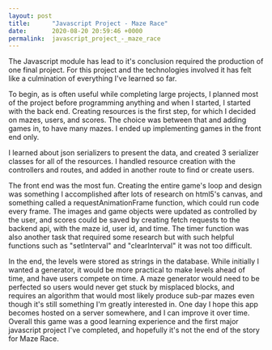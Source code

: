 ```yaml
---
layout: post
title:      "Javascript Project - Maze Race"
date:       2020-08-20 20:59:46 +0000
permalink:  javascript_project_-_maze_race
---
```



The Javascript module has lead to it's conclusion required the production of one final project.  For this project and the technologies involved it has felt like a culmination of everything I've learned so far.  

To begin, as is often useful while completing large projects, I planned most of the project before programming anything and when I started, I started with the back end.  Creating resources is the first step, for which I decided on mazes, users, and scores.  The choice was between that and adding games in, to have many mazes.  I ended up implementing games in the front end only.

I learned about json serializers to present the data, and created 3 serializer classes for all of the resources.  I handled resource creation with the controllers and routes, and added in another route to find or create users.  

The front end was the most fun.  Creating the entire game's loop and design was something I accomplished after lots of research on html5's canvas, and something called a requestAnimationFrame function, which could run code every frame.  The images and game objects were updated as controlled by the user, and scores could be saved by creating fetch requests to the backend api, with the maze id, user id, and time.  The timer function was also another task that required some research but with such helpful functions such as "setInterval" and "clearInterval" it was not too difficult.  

In the end, the levels were stored as strings in the database.  While initially I wanted a generator, it would be more practical to make levels ahead of time, and have users compete on time.  A maze generator would need to be perfected so users would never get stuck by misplaced blocks, and requires an algorithm that would most likely produce sub-par mazes even though it's still something I'm greatly interested in.  One day I hope this app becomes hosted on a server somewhere, and I can improve it over time.  Overall this game was a good learning experience and the first major javascript project I've completed, and hopefully it's not the end of the story for Maze Race.  

